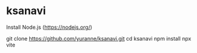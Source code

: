 # ksanavi

Install Node.js (https://nodejs.org/)

git clone https://github.com/yuranne/ksanavi.git
cd ksanavi
npm install
npx vite
